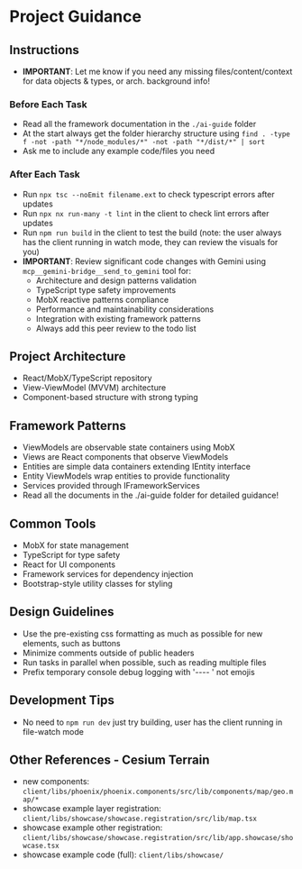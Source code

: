# Project Guidance

## Instructions

- **IMPORTANT**: Let me know if you need any missing files/content/context for data objects & types, or arch. background info!

### Before Each Task
- Read all the framework documentation in the `./ai-guide` folder
- At the start always get the folder hierarchy structure using `find . -type f -not -path "*/node_modules/*" -not -path "*/dist/*" | sort`
- Ask me to include any example code/files you need

### After Each Task
- Run `npx tsc --noEmit filename.ext` to check typescript errors after updates
- Run `npx nx run-many -t lint` in the client to check lint errors after updates
- Run `npm run build` in the client to test the build (note: the user always has the client running in watch mode, they can review the visuals for you)
- **IMPORTANT**: Review significant code changes with Gemini using `mcp__gemini-bridge__send_to_gemini` tool for:
  - Architecture and design patterns validation
  - TypeScript type safety improvements
  - MobX reactive patterns compliance
  - Performance and maintainability considerations
  - Integration with existing framework patterns
  - Always add this peer review to the todo list

## Project Architecture
- React/MobX/TypeScript repository
- View-ViewModel (MVVM) architecture
- Component-based structure with strong typing

## Framework Patterns
- ViewModels are observable state containers using MobX
- Views are React components that observe ViewModels
- Entities are simple data containers extending IEntity interface
- Entity ViewModels wrap entities to provide functionality
- Services provided through IFrameworkServices
- Read all the documents in the ./ai-guide folder for detailed guidance!

## Common Tools
- MobX for state management
- TypeScript for type safety
- React for UI components
- Framework services for dependency injection
- Bootstrap-style utility classes for styling

## Design Guidelines
- Use the pre-existing css formatting as much as possible for new elements, such as buttons
- Minimize comments outside of public headers
- Run tasks in parallel when possible, such as reading multiple files
- Prefix temporary console debug logging with '---- ' not emojis

## Development Tips
- No need to `npm run dev` just try building, user has the client running in file-watch mode

## Other References - Cesium Terrain
- new components: `client/libs/phoenix/phoenix.components/src/lib/components/map/geo.map/*`
- showcase example layer registration: `client/libs/showcase/showcase.registration/src/lib/map.tsx`
- showcase example other registration: `client/libs/showcase/showcase.registration/src/lib/app.showcase/showcase.tsx`
- showcase example code (full): `client/libs/showcase/`